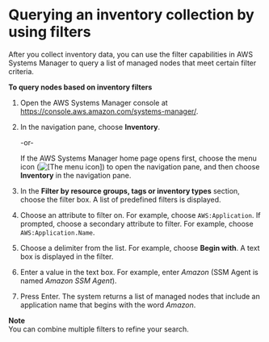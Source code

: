 # Querying an inventory collection by using filters<a name="sysman-inventory-query-filters"></a>

After you collect inventory data, you can use the filter capabilities in AWS Systems Manager to query a list of managed nodes that meet certain filter criteria\. 

**To query nodes based on inventory filters**

1. Open the AWS Systems Manager console at [https://console\.aws\.amazon\.com/systems\-manager/](https://console.aws.amazon.com/systems-manager/)\.

1. In the navigation pane, choose **Inventory**\.

   \-or\-

   If the AWS Systems Manager home page opens first, choose the menu icon \(![\[The menu icon\]](http://docs.aws.amazon.com/systems-manager/latest/userguide/images/menu-icon-small.png)\) to open the navigation pane, and then choose **Inventory** in the navigation pane\.

1. In the **Filter by resource groups, tags or inventory types** section, choose the filter box\. A list of predefined filters is displayed\.

1. Choose an attribute to filter on\. For example, choose `AWS:Application`\. If prompted, choose a secondary attribute to filter\. For example, choose `AWS:Application.Name`\. 

1. Choose a delimiter from the list\. For example, choose **Begin with**\. A text box is displayed in the filter\.

1. Enter a value in the text box\. For example, enter *Amazon* \(SSM Agent is named *Amazon SSM Agent*\)\. 

1. Press Enter\. The system returns a list of managed nodes that include an application name that begins with the word *Amazon*\.

**Note**  
You can combine multiple filters to refine your search\.